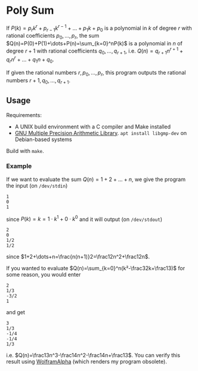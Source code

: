 # Poly Sum

If
$P(k)=p_rk^r+p_{r-1}k^{r-1}+\dots+p_1k+p_0$
is a polynomial in $k$ of degree $r$ with rational coefficients $p_0,\dots,p_r$, the sum
$Q(n)=P(0)+P(1)+\dots+P(n)=\sum_{k=0}^nP(k)$
is a polynomial in $n$ of degree $r+1$ with rational coefficients $q_0,\dots,q_{r+1}$, i.e.
$Q(n)=q_{r+1}n^{r+1}+q_rn^r+\dots+q_1n+q_0.$

If given the rational numbers $r,p_0,\dots,p_r$, this program outputs the rational numbers $r+1,q_0,\dots,q_{r+1}$.

## Usage
Requirements:
- A UNIX build environment with a C compiler and Make installed
- [GNU Multiple Precision Arithmetic Library](https://gmplib.org/). `apt install libgmp-dev` on Debian-based systems

Build with `make`.

### Example
If we want to evaluate the sum
$Q(n)=1+2+\dots+n,$
we give the program the input (on `/dev/stdin`)
```
1
0
1
```
since $P(k)=k=1\cdot k^1+0\cdot k^0$ and it will output (on `/dev/stdout`)
```
2
0
1/2
1/2
```
since $1+2+\dots+n=\frac{n(n+1)}2=\frac12n^2+\frac12n$.

If you wanted to evaluate
$Q(n)=\sum_{k=0}^n(k²-\frac32k+\frac13)$ for some reason, you would enter
```
2
1/3
-3/2
1
```
and get
```
3
1/3
-1/4
-1/4
1/3
```
i.e.
$Q(n)=\frac13n^3-\frac14n^2-\frac14n+\frac13$.
You can verify this result using [WolframAlpha](https://www.wolframalpha.com/input?i2d=true&i=Sum%5BPower%5Bk%2C2%5D-Divide%5B3%2C2%5Dk%2BDivide%5B1%2C3%5D%2C%7Bk%2C0%2Cn%7D%5D) (which renders my program obsolete).
